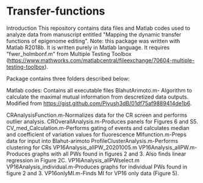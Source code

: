 # Transfer-functions
Introduction
This repository contains data files and Matlab codes used to analyze data from manuscript entitled "Mapping the dynamic transfer functions of epigenome editing". 
Note: this package was written with Matlab R2018b. 
It is written purely in Matlab language. It requires "fwer_holmbonf.m" from Multiple Testing Toolbox (https://www.mathworks.com/matlabcentral/fileexchange/70604-multiple-testing-toolbox). 

Package contains three folders described below:

Matlab codes: Contains all executable files
  BlahutArimoto.m- Algorithm to calculate the maximal mutual information from descretized data outputs. Modified from https://gist.github.com/Piyush3dB/01df75af9889414de1b6.
  
  CRAnalysisFunction.m-Normalizes data for the CR screen and performs outlier analysis.
  CROverallAnalysis.m-Produces panels for Figures 6 and S5.
  CV_med_Calculation.m-Performs gating of events and calculates median and coefficient of variation values for fluorescence
  MIfunction.m-Preps data for input into Blahut-arimoto
  ProfileClusterAnalysis.m-Performs clustering for CRs
  VP16Analysis_allPW_20201005.m
  VP16Analysis_allPW.m-Produces graphs with all PWs found in figures 2 and 3. Also finds linear regression in Figure 2C.
  VP16Analysis_allPWselect.m
  VP16Analysis_individual.m-Produces graphs for individual PWs found in figure 2 and 3.
  VP16onlyMI.m-Finds MI for VP16 only data (Figure 5).
